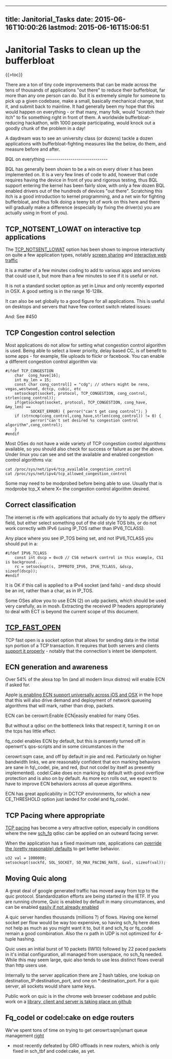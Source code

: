 
---
title: Janitorial_Tasks
date: 2015-06-16T10:00:26
lastmod: 2015-06-16T15:06:51
---
Janitorial Tasks to clean up the bufferbloat
============================================

{{&gt;toc}}

There are a ton of tiny code improvements that can be made across the
tens of thousands of applications "out there" to reduce their
bufferbloat, far more than any one person can do. But it is extremely
simple for someone to pick up a given codebase, make a small, basically
mechanical change, test it, and submit back to mainline. It had
generally been my hope that this would happen on everything - or that
many, many folk, would "scratch their itch" to fix something right in
front of them. A worldwide bufferbloat-reducing hackathon, with 1000
people participating, would knock out a goodly chunk of the problem in a
day!

A daydream was to see an university class (or dozens) tackle a dozen
applications with bufferbloat-fighting measures like the below, do them,
and measure before and after.

<link>BQL</link> on everything
------------------------------

BQL has generally been shown to be a win on every driver it has been
implemented on. It is a very few lines of code to add, however that code
requires having the device in front of you and rigorous testing, thus
BQL support entering the kernel has been fairly slow, with only a few
dozen <link>BQL enabled drivers</link> out of the hundreds of devices
"out there". Scratching this itch is a good introduction to kernel
programming, and a net win for fighting bufferbloat, and thus folk doing
a teeny bit of work on this here and there will gradually make a
difference (especially by fixing the driver(s) you are actually using in
front of you).

TCP\_NOTSENT\_LOWAT on interactive tcp applications
---------------------------------------------------

The [TCP\_NOTSENT\_LOWAT](https://lwn.net/Articles/560082/) option has
been shown to improve interactivity on quite a few application types,
notably [screen
sharing](https://developer.apple.com/videos/wwdc/2015/?id=719) and
[interactive web
traffic](https://insouciant.org/tech/prioritization-only-works-when-theres-pending-data-to-prioritize/)

It is a matter of a few minutes coding to add to various apps and
services that could use it, but more than a few minutes to see if it is
useful or not.

It is not a standard socket option as yet in Linux and only recently
exported in OSX. A good setting is in the range 16-128k.

It can also be set globally to a good figure for all applications. This
is useful on desktops and servers that have few context switch related
issues:

And: See \#450

TCP Congestion control selection
--------------------------------

Most applications do not allow for setting what congestion control
algorithm is used. Being able to select a lower priority, delay based
CC, is of benefit to some apps - for example, file uploads to flickr or
facebook. You can enable a different congestion control algorithm via:

    #ifdef TCP_CONGESTION
        char  cong_have[16];
        int my_len = 15;
        const char cong_control[] = "cdg"; // others might be reno, vegas,westwood, dctcp, cubic, etc
        setsockopt(socket, protocol, TCP_CONGESTION, cong_control, strlen(cong_control));
        if(getsockopt(socket, protocol, TCP_CONGESTION, cong_have, &my_len) ==
               SOCKET_ERROR) { perror("can't get cong control"); } 
        if (strncmp(cong_control,cong_have,strlen(cong_control)) != 0) {
               perror("can't set desired %s congestion control algorithm",cong_control);
        }
    #endif

Most OSes do not have a wide variety of TCP congestion control
algorithms available, so you should also check for success or failure as
per the above. Under linux you can see and set the available and enabled
congestion control algorithms via:

    cat /proc/sys/net/ipv4/tcp_available_congestion_control 
    cat /proc/sys/net/ipv4/tcp_allowed_congestion_control 

Some may need to be modprobed before being able to use. Usually that is
modprobe tcp\_X where X= the congestion control algorithm desired.

Correct classification
----------------------

The internet is rife with applications that actually do try to apply the
diffserv field, but either select something out of the old style TOS
bits, or do not work correctly with IPv6 (using IP\_TOS rather than
IPV6\_TCLASS).

Any place where you see IP\_TOS being set, and not IPV6\_TCLASS you
should put in a:

    #ifdef IPV6_TCLASS
        const int dscp = 0xc0 // CS6 network control in this example, CS1 is background...
        rc = setsockopt(s, IPPROTO_IPV6, IPV6_TCLASS, &dscp, sizeof(dscp));
    #endif

It is OK if this call is applied to a IPv4 socket (and fails) - and dscp
should be an int, rather than a char, as in IP\_TOS.

Some OSes allow you to use ECN (2) on udp packets, which should be used
very carefully, as in mosh. Extracting the received IP headers
appropriately to deal with ECT is beyond the current scope of this
document.

[TCP\_FAST\_OPEN](https://en.wikipedia.org/wiki/TCP_Fast_Open)
--------------------------------------------------------------

TCP fast open is a socket option that allows for sending data in the
initial syn portion of a TCP transaction. It requires that both servers
and clients [support it properly](https://lwn.net/Articles/508865/) -
notably that the connection's intent be idempotent.

ECN generation and awareness
----------------------------

Over 54% of the alexa top 1m (and all modern linux distros) will enable
ECN if asked for.

Apple [is enabling ECN support universally across iOS and
OSX](https://developer.apple.com/videos/wwdc/2015/?id=719) in the hope
that this will also drive demand and deployment of network queueing
algorithms that will mark, rather than drop, packets.

ECN can be <link>cerowrt:Enable ECN|easily enabled for many OSes</link>.

But without a qdisc on the bottleneck links that respect it, turning it
on on the tcps has little effect.

fq\_codel enables ECN by default, but this is presently turned off in
openwrt's qos-scripts and in some circumstances in the
<link>cerowrt:sqm</link> case, and off by default in pie and red.
Particularly on higher bandwidth links, we are reasonably confident that
ecn marking behaviors are sane in fq\_codel, pie, and red, (but not
codel by itself as presently implemented). <link>codel:Cake</link> does
ecn marking by default with good overflow protection and is also on by
default. As more ecn rolls out, we expect to have to improve ECN
behaviors across all queue algorithms.

ECN has great applicability in DCTCP environments, for which a new
CE\_THRESHOLD option just landed for codel and fq\_codel.

TCP Pacing where appropriate
----------------------------

[TCP
pacing](http://www.ietf.org/proceedings/88/slides/slides-88-tcpm-9.pdf)
has become a very attractive option, especially in conditions where the
new [sch\_fq](https://lwn.net/Articles/564825/) qdisc can be applied on
an outward facing server.

When the application has a fixed maximum rate, applications can
[override the (pretty reasonable)
defaults](http://www.spinics.net/lists/netdev/msg251368.html) to get
better behavior.

    u32 val = 1000000;
    setsockopt(sockfd, SOL_SOCKET, SO_MAX_PACING_RATE, &val, sizeof(val));

Moving Quic along
-----------------

A great deal of google generated traffic has moved away from tcp to the
quic protocol. Standardization efforts are being started in the IETF. If
you are running chrome, Quic is enabled by default in many
circumstances, and can be enabled [easily if not already
enabled](https://en.wikipedia.org/wiki/QUIC)

A quic server handles thousands (millions ?) of flows. Having one kernel
socket per flow would be way too expensive, so having sch\_fq here does
not help as much as you might want it to, but it and sch\_fq or
fq\_codel remain a good combination. Also the rx path in UDP is not
optimized for 4-tuple hashing.

Quic uses an initial burst of 10 packets (IW10) followed by 22 paced
packets in it's initial configuration, all managed from userspace, no
sch\_fq needed. While this may seem large, quic also tends to use less
distinct flows overall than http users use.

Internally to the server application there are 2 hash tables, one lookup
on destination\_IP:destination\_port, and one on \*:destination\_port.
For a quic server, all sockets would share same keys.

Public work on quic is in the chrome web browser codebase and public
work on a [library, client and server is taking place on
github](https://github.com/devsisters/)

Fq\_codel or <link>codel:cake</link> on edge routers
----------------------------------------------------

We've spent tons of time on trying to get <link>cerowrt:sqm|smart queue
management</link>
[right](http://snapon.lab.bufferbloat.net/~d/Presos/nznog-dave-taht-bufferbloat-jan-28.pdf)
- most recently defeated by GRO offloads in new routers, which is only
fixed in sch\_tbf and <link>codel:cake</link>, as yet.
